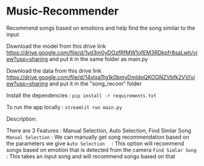 # Music-Recommender
Recommend songs based on emotions and help find the song similar to the input

Download the model from this drive link https://drive.google.com/file/d/1vd3m0yDOzfRfMW1ofEM3RDkpfr8saLwh/view?usp=sharing and put it in the same folder as main.py 

Download the data from this drive link https://drive.google.com/file/d/14xIxaTtg1k0bmyDmldqQKOGNZVbfk2VV/view?usp=sharing and put it in the "song_recom" folder 

Install the dependencies : `pip install -r requirements.txt`

To run the app locally : `streamlit run main.py`

Description:

  There are 3 Features : Manual Selection, Auto Selection, Find Simlar Song
    `Manual Selection` : We can manually get song recommendation based on the parameters we give
    `Auto Selection  `  : This option will recommend songs based on emotion that is detected from the camera
    `Find Simlar Song` : This takes an input song and will recommend songs based on that
